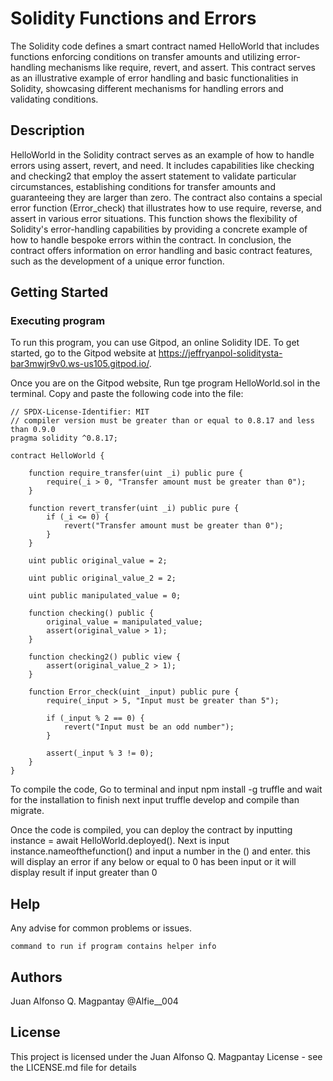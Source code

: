 # Solidity Functions and Errors

The Solidity code defines a smart contract named HelloWorld that includes functions enforcing conditions on transfer amounts and utilizing error-handling mechanisms like require, revert, and assert. This contract serves as an illustrative example of error handling and basic functionalities in Solidity, showcasing different mechanisms for handling errors and validating conditions.

## Description

HelloWorld in the Solidity contract serves as an example of how to handle errors using assert, revert, and need. It includes capabilities like checking and checking2 that employ the assert statement to validate particular circumstances, establishing conditions for transfer amounts and guaranteeing they are larger than zero. The contract also contains a special error function (Error_check) that illustrates how to use require, reverse, and assert in various error situations. This function shows the flexibility of Solidity's error-handling capabilities by providing a concrete example of how to handle bespoke errors within the contract. In conclusion, the contract offers information on error handling and basic contract features, such as the development of a unique error function.

## Getting Started

### Executing program

To run this program, you can use Gitpod, an online Solidity IDE. To get started, go to the Gitpod website at https://jeffryanpol-soliditysta-bar3mwjr9v0.ws-us105.gitpod.io/.

Once you are on the Gitpod website, Run tge program HelloWorld.sol in the terminal. Copy and paste the following code into the file:

```
// SPDX-License-Identifier: MIT
// compiler version must be greater than or equal to 0.8.17 and less than 0.9.0
pragma solidity ^0.8.17;

contract HelloWorld {

    function require_transfer(uint _i) public pure {
        require(_i > 0, "Transfer amount must be greater than 0");
    }

    function revert_transfer(uint _i) public pure {
        if (_i <= 0) {
            revert("Transfer amount must be greater than 0");
        }
    }

    uint public original_value = 2;

    uint public original_value_2 = 2;

    uint public manipulated_value = 0;

    function checking() public {
        original_value = manipulated_value;
        assert(original_value > 1);
    }

    function checking2() public view {
        assert(original_value_2 > 1);
    }

    function Error_check(uint _input) public pure {
        require(_input > 5, "Input must be greater than 5");

        if (_input % 2 == 0) {
            revert("Input must be an odd number");
        }

        assert(_input % 3 != 0);
    }
}
```

To compile the code, Go to terminal and input npm install -g truffle and wait for the installation to finish next input truffle develop and compile than migrate.

Once the code is compiled, you can deploy the contract by inputting instance = await HelloWorld.deployed(). Next is input instance.nameofthefunction() and input a number in the () and enter. this will display an error if any below or equal to 0 has been input or it will display result if input greater than 0

## Help

Any advise for common problems or issues.
```
command to run if program contains helper info
```

## Authors

Juan Alfonso Q. Magpantay
@Alfie__004


## License

This project is licensed under the Juan Alfonso Q. Magpantay License - see the LICENSE.md file for details
